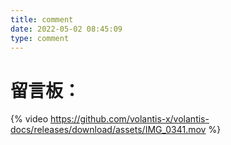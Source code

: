 ```yaml
---
title: comment
date: 2022-05-02 08:45:09
type: comment
---
```

# 留言板：
  {% video https://github.com/volantis-x/volantis-docs/releases/download/assets/IMG_0341.mov %}